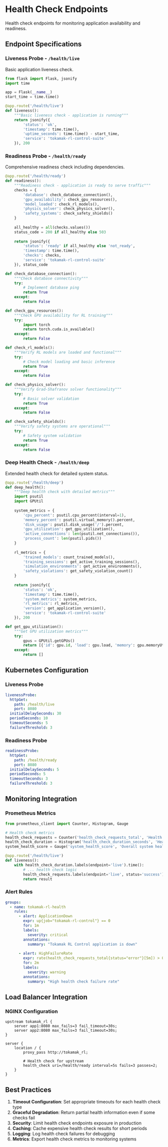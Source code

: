 # Health Check Endpoints

Health check endpoints for monitoring application availability and readiness.

## Endpoint Specifications

### Liveness Probe - `/health/live`

Basic application liveness check.

```python
from flask import Flask, jsonify
import time

app = Flask(__name__)
start_time = time.time()

@app.route('/health/live')
def liveness():
    """Basic liveness check - application is running"""
    return jsonify({
        'status': 'ok',
        'timestamp': time.time(),
        'uptime_seconds': time.time() - start_time,
        'service': 'tokamak-rl-control-suite'
    }), 200
```

### Readiness Probe - `/health/ready`

Comprehensive readiness check including dependencies.

```python
@app.route('/health/ready')
def readiness():
    """Readiness check - application is ready to serve traffic"""
    checks = {
        'database': check_database_connection(),
        'gpu_availability': check_gpu_resources(),
        'model_loaded': check_rl_models(),
        'physics_solver': check_physics_solver(),
        'safety_systems': check_safety_shields()
    }
    
    all_healthy = all(checks.values())
    status_code = 200 if all_healthy else 503
    
    return jsonify({
        'status': 'ready' if all_healthy else 'not_ready',
        'timestamp': time.time(),
        'checks': checks,
        'service': 'tokamak-rl-control-suite'
    }), status_code

def check_database_connection():
    """Check database connectivity"""
    try:
        # Implement database ping
        return True
    except:
        return False

def check_gpu_resources():
    """Check GPU availability for RL training"""
    try:
        import torch
        return torch.cuda.is_available()
    except:
        return False

def check_rl_models():
    """Verify RL models are loaded and functional"""
    try:
        # Check model loading and basic inference
        return True
    except:
        return False

def check_physics_solver():
    """Verify Grad-Shafranov solver functionality"""
    try:
        # Basic solver validation
        return True
    except:
        return False

def check_safety_shields():
    """Verify safety systems are operational"""
    try:
        # Safety system validation
        return True
    except:
        return False
```

### Deep Health Check - `/health/deep`

Extended health check for detailed system status.

```python
@app.route('/health/deep')
def deep_health():
    """Deep health check with detailed metrics"""
    import psutil
    import GPUtil
    
    system_metrics = {
        'cpu_percent': psutil.cpu_percent(interval=1),
        'memory_percent': psutil.virtual_memory().percent,
        'disk_usage': psutil.disk_usage('/').percent,
        'gpu_utilization': get_gpu_utilization(),
        'active_connections': len(psutil.net_connections()),
        'process_count': len(psutil.pids())
    }
    
    rl_metrics = {
        'trained_models': count_trained_models(),
        'training_sessions': get_active_training_sessions(),
        'simulation_environments': get_active_environments(),
        'safety_violations': get_safety_violation_count()
    }
    
    return jsonify({
        'status': 'ok',
        'timestamp': time.time(),
        'system_metrics': system_metrics,
        'rl_metrics': rl_metrics,
        'version': get_application_version(),
        'service': 'tokamak-rl-control-suite'
    }), 200

def get_gpu_utilization():
    """Get GPU utilization metrics"""
    try:
        gpus = GPUtil.getGPUs()
        return [{'id': gpu.id, 'load': gpu.load, 'memory': gpu.memoryUtil} for gpu in gpus]
    except:
        return []
```

## Kubernetes Configuration

### Liveness Probe

```yaml
livenessProbe:
  httpGet:
    path: /health/live
    port: 8080
  initialDelaySeconds: 30
  periodSeconds: 10
  timeoutSeconds: 5
  failureThreshold: 3
```

### Readiness Probe

```yaml
readinessProbe:
  httpGet:
    path: /health/ready
    port: 8080
  initialDelaySeconds: 5
  periodSeconds: 5
  timeoutSeconds: 3
  failureThreshold: 3
```

## Monitoring Integration

### Prometheus Metrics

```python
from prometheus_client import Counter, Histogram, Gauge

# Health check metrics
health_check_requests = Counter('health_check_requests_total', 'Health check requests', ['endpoint', 'status'])
health_check_duration = Histogram('health_check_duration_seconds', 'Health check duration', ['endpoint'])
system_health_score = Gauge('system_health_score', 'Overall system health score (0-1)')

@app.route('/health/live')
def liveness():
    with health_check_duration.labels(endpoint='live').time():
        # ... health check logic
        health_check_requests.labels(endpoint='live', status='success').inc()
        return result
```

### Alert Rules

```yaml
groups:
  - name: tokamak-rl-health
    rules:
      - alert: ApplicationDown
        expr: up{job="tokamak-rl-control"} == 0
        for: 1m
        labels:
          severity: critical
        annotations:
          summary: "Tokamak RL Control application is down"
          
      - alert: HighFailureRate
        expr: rate(health_check_requests_total{status="error"}[5m]) > 0.1
        for: 2m
        labels:
          severity: warning
        annotations:
          summary: "High health check failure rate"
```

## Load Balancer Integration

### NGINX Configuration

```nginx
upstream tokamak_rl {
    server app1:8080 max_fails=3 fail_timeout=30s;
    server app2:8080 max_fails=3 fail_timeout=30s;
}

server {
    location / {
        proxy_pass http://tokamak_rl;
        
        # Health check for upstream
        health_check uri=/health/ready interval=5s fails=3 passes=2;
    }
}
```

## Best Practices

1. **Timeout Configuration**: Set appropriate timeouts for each health check type
2. **Graceful Degradation**: Return partial health information even if some checks fail
3. **Security**: Limit health check endpoints exposure in production
4. **Caching**: Cache expensive health check results for short periods
5. **Logging**: Log health check failures for debugging
6. **Metrics**: Export health check metrics to monitoring systems